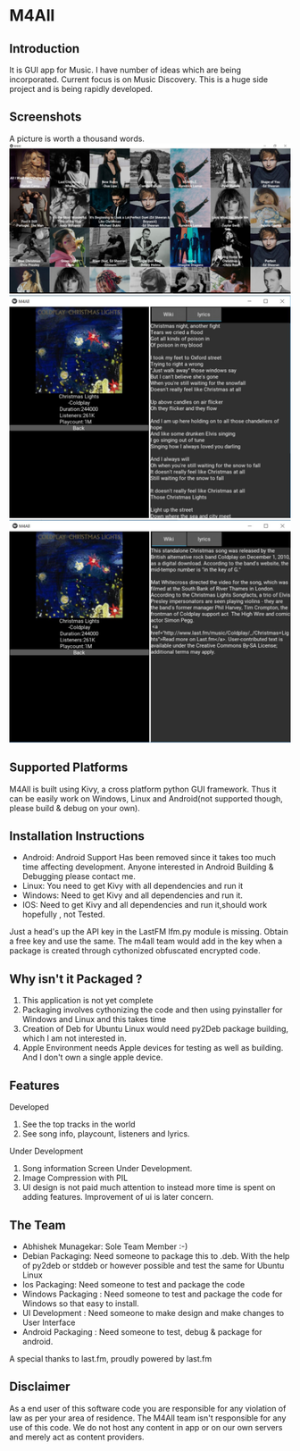 M4All
=====

Introduction
------------
It is GUI app for Music. I have number of ideas which are being incorporated. Current focus is on Music Discovery. This is a huge side project and is being rapidly developed. 

Screenshots
------------
A picture is worth a thousand words. 
![Screenshot](https://github.com/munagekar/m4all/blob/master/toptrackscreen.jpg)
![Screenshot](https://github.com/munagekar/m4all/blob/master/songinfolyrics.jpg)
![Screenshot](https://github.com/munagekar/m4all/blob/master/songinfowiki.jpg)


Supported Platforms
-------------------
M4All is built using Kivy, a cross platform python GUI framework. Thus it can be easily work on Windows, Linux and Android(not supported though, please build & debug on your own).

Installation Instructions
-------------------------

 - Android: Android Support Has been removed since it takes too much time affecting development. Anyone interested in Android Building & Debugging please contact me.
 - Linux: You need to get Kivy with all dependencies and run it
 - Windows: Need to get Kivy and all dependencies and run it.
 - IOS: Need to get Kivy and all dependencies and run it,should work hopefully , not Tested.
 
 Just a head's up the API key in the LastFM lfm.py module is missing. Obtain a free key and use the same. The m4all team would add in the key when a package is created through cythonized obfuscated encrypted code.
 
Why isn't it Packaged ?
-------------------------
 1. This application is not yet complete
 2. Packaging involves cythonizing the code and then using pyinstaller for Windows and Linux and this takes time
 3. Creation of Deb for Ubuntu Linux would need py2Deb package building, which I am not interested in.
 4. Apple Environment needs Apple devices for testing as well as building. And I don't own a single apple device.

Features
--------
Developed
 1. See the top tracks in the world
 2. See song info, playcount, listeners and lyrics.
 
Under Development
 1. Song information Screen Under Development.
 2. Image Compression with PIL
 3. UI design is not paid much attention to instead more time is spent on adding features. Improvement of ui is later concern.

The Team
--------

 - Abhishek Munagekar: Sole Team Member :-)
 - Debian Packaging: Need someone to package this to .deb. With the help of py2deb or stddeb or however possible and test the same for Ubuntu Linux
 - Ios Packaging: Need someone to test and package the code
 - Windows Packaging : Need someone to test and package the code for Windows so that easy to install.
 - UI Development : Need someone to make design and make changes to User Interface
 - Android Packaging : Need someone to test, debug & package for android.


A special thanks to last.fm, proudly powered by last.fm

Disclaimer
--------
As a end user of this software code you are responsible for any violation of law as per your area of residence. The M4All team isn't responsible for any use of this code. We do not host any content in app or on our own servers and merely act as content providers.

